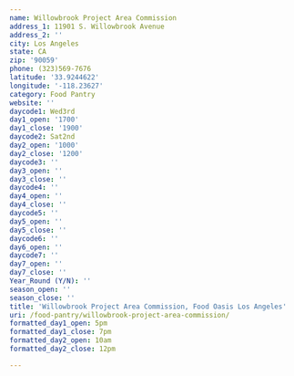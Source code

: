 ```yaml
---
name: Willowbrook Project Area Commission
address_1: 11901 S. Willowbrook Avenue
address_2: ''
city: Los Angeles
state: CA
zip: '90059'
phone: (323)569-7676
latitude: '33.9244622'
longitude: '-118.23627'
category: Food Pantry
website: ''
daycode1: Wed3rd
day1_open: '1700'
day1_close: '1900'
daycode2: Sat2nd
day2_open: '1000'
day2_close: '1200'
daycode3: ''
day3_open: ''
day3_close: ''
daycode4: ''
day4_open: ''
day4_close: ''
daycode5: ''
day5_open: ''
day5_close: ''
daycode6: ''
day6_open: ''
daycode7: ''
day7_open: ''
day7_close: ''
Year_Round (Y/N): ''
season_open: ''
season_close: ''
title: 'Willowbrook Project Area Commission, Food Oasis Los Angeles'
uri: /food-pantry/willowbrook-project-area-commission/
formatted_day1_open: 5pm
formatted_day1_close: 7pm
formatted_day2_open: 10am
formatted_day2_close: 12pm

---
```

